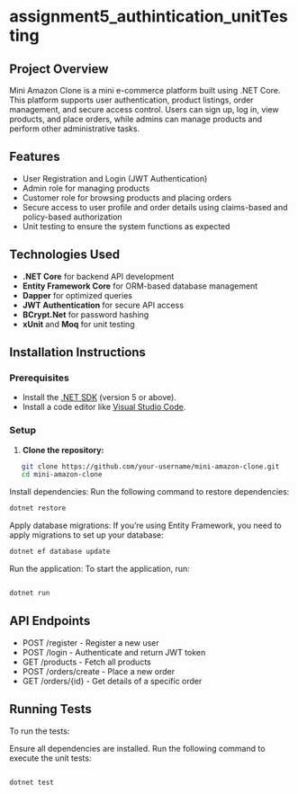 # assignment5_authintication_unitTesting

## Project Overview

Mini Amazon Clone is a mini e-commerce platform built using .NET Core. This platform supports user authentication, product listings, order management, and secure access control. Users can sign up, log in, view products, and place orders, while admins can manage products and perform other administrative tasks.

## Features

- User Registration and Login (JWT Authentication)
- Admin role for managing products
- Customer role for browsing products and placing orders
- Secure access to user profile and order details using claims-based and policy-based authorization
- Unit testing to ensure the system functions as expected

## Technologies Used

- **.NET Core** for backend API development
- **Entity Framework Core** for ORM-based database management
- **Dapper** for optimized queries
- **JWT Authentication** for secure API access
- **BCrypt.Net** for password hashing
- **xUnit** and **Moq** for unit testing

## Installation Instructions

### Prerequisites

- Install the [.NET SDK](https://dotnet.microsoft.com/download/dotnet) (version 5 or above).
- Install a code editor like [Visual Studio Code](https://code.visualstudio.com/).

### Setup

1. **Clone the repository:**
```bash
   git clone https://github.com/your-username/mini-amazon-clone.git
   cd mini-amazon-clone
   ```
Install dependencies: Run the following command to restore dependencies:

```bash
dotnet restore
```
Apply database migrations: If you’re using Entity Framework, you need to apply migrations to set up your database:

```bash
dotnet ef database update
```
Run the application: To start the application, run:

```bash

dotnet run
```
## API Endpoints
- POST /register - Register a new user
- POST /login - Authenticate and return JWT token
- GET /products - Fetch all products
- POST /orders/create - Place a new order
- GET /orders/{id} - Get details of a specific order

## Running Tests
To run the tests:

Ensure all dependencies are installed.
Run the following command to execute the unit tests:
```bash
 
dotnet test
```